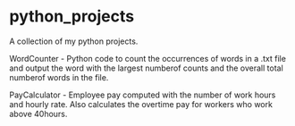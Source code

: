 # python_projects
A collection of my python projects.

WordCounter - Python code to count the occurrences of words in a .txt file and output the word with the largest numberof counts and the overall total numberof words in the file.

PayCalculator - Employee pay computed with the number of work hours and hourly rate. Also calculates the overtime pay for workers who work above 40hours.
